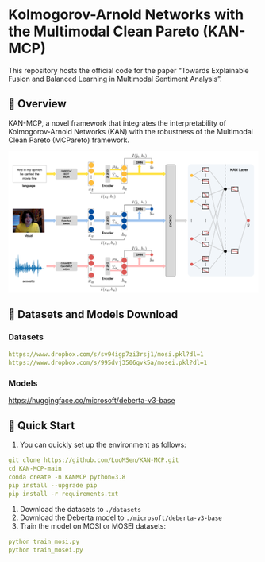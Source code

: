 # Kolmogorov-Arnold Networks with the Multimodal Clean Pareto (KAN-MCP)

This repository hosts the official code for the paper “Towards Explainable Fusion and Balanced Learning in Multimodal Sentiment Analysis”.

## 📖 Overview

KAN-MCP, a novel framework that integrates the interpretability of Kolmogorov-Arnold Networks (KAN) with the robustness of the Multimodal Clean Pareto (MCPareto) framework.

![](./assets/Model.png)

## 🚀 Datasets and Models Download

### Datasets

```yaml
https://www.dropbox.com/s/sv94igp7zi3rsj1/mosi.pkl?dl=1
https://www.dropbox.com/s/995dvj3506gvk5a/mosei.pkl?dl=1
```

### Models

https://huggingface.co/microsoft/deberta-v3-base

## 🚢 Quick Start

1. You can quickly set up the environment as follows:

```yaml
git clone https://github.com/LuoMSen/KAN-MCP.git
cd KAN-MCP-main
conda create -n KANMCP python=3.8
pip install --upgrade pip
pip install -r requirements.txt
```

1. Download the datasets to `./datasets`
2. Download the Deberta model to `./microsoft/deberta-v3-base`
3. Train the model on MOSI or MOSEI datasets:

```yaml
python train_mosi.py
python train_mosei.py
```
